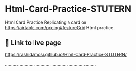 # Html-Card-Practice-STUTERN
Html Card Practice
Replicating a card on https://airtable.com/pricing#featureGrid Html practice.

## 🔗 Link to live page
https://rashidamosi.github.io/Html-Card-Practice-STUTERN/


..........................................................................